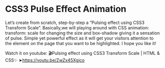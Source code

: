 # CSS3 Pulse Effect Animation

Let’s create from scratch, step-by-step a “Pulsing effect using CSS3 Transform Scale”. Basically,we will playing around with CSS animation: transform: scale for changing the size and box-shadow giving it a sensation of pulse.
Simple yet powerful effect as it will get your visitors attention to the element on the page that you want to be highlighted.
I hope you like it!

Watch it on youtube:
🎬Pulsing effect using CSS3 Transform Scale | HTML & CSS✨
➤https://youtu.be/ZwZx45Xgjco
